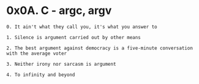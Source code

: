 # 0x0A. C - argc, argv


	0. It ain't what they call you, it's what you answer to

	1. Silence is argument carried out by other means

	2. The best argument against democracy is a five-minute conversation with the average voter

	3. Neither irony nor sarcasm is argument

	4. To infinity and beyond
